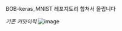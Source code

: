 BOB-keras_MNIST
레포지토리 합쳐서 올립니다

*기존 커밋이력*
![image](https://user-images.githubusercontent.com/4939738/62913061-9eaf3400-bdc5-11e9-8891-83321f41d039.png)
